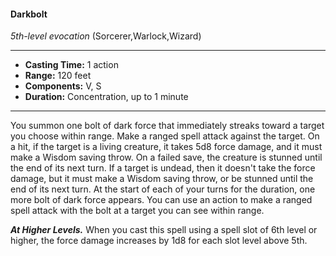 #### Darkbolt
*5th-level evocation* (Sorcerer,Warlock,Wizard)
___
- **Casting Time:** 1 action
- **Range:** 120 feet
- **Components:** V, S
- **Duration:** Concentration, up to 1 minute
---
You summon one bolt of dark force that
immediately streaks toward a target you choose
within range. Make a ranged spell attack against the
target. On a hit, if the target is a living creature, it
takes 5d8 force damage, and it must make a
Wisdom saving throw. On a failed save, the creature
is stunned until the end of its next turn. If a target is
undead, then it doesn't take the force damage, but
it must make a Wisdom saving throw, or be
stunned until the end of its next turn.
At the start of each of your turns for the duration,
one more bolt of dark force appears. You can use an
action to make a ranged spell attack with the bolt at
a target you can see within range.

***At Higher Levels.*** When you cast this spell using
a spell slot of 6th level or higher, the force damage
increases by 1d8 for each slot level above 5th.

